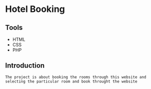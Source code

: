 # Hotel Booking
## Tools
- HTML
- CSS
- PHP
## Introduction
    The project is about booking the rooms through this website and selecting the particular room and book throught the website
    
